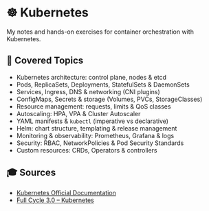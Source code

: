 # ☸️ Kubernetes

My notes and hands-on exercises for container orchestration with Kubernetes.

## 📘 Covered Topics

- Kubernetes architecture: control plane, nodes & etcd
- Pods, ReplicaSets, Deployments, StatefulSets & DaemonSets
- Services, Ingress, DNS & networking (CNI plugins)
- ConfigMaps, Secrets & storage (Volumes, PVCs, StorageClasses)
- Resource management: requests, limits & QoS classes
- Autoscaling: HPA, VPA & Cluster Autoscaler
- YAML manifests & `kubectl` (imperative vs declarative)
- Helm: chart structure, templating & release management
- Monitoring & observability: Prometheus, Grafana & logs
- Security: RBAC, NetworkPolicies & Pod Security Standards
- Custom resources: CRDs, Operators & controllers

## 🎓 Sources

- [Kubernetes Official Documentation](https://kubernetes.io/docs/)
- [Full Cycle 3.0 – Kubernetes](https://fullcycle.com.br)
